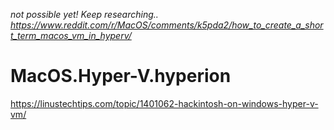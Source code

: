 _not possible yet! Keep researching.._
_https://www.reddit.com/r/MacOS/comments/k5pda2/how_to_create_a_short_term_macos_vm_in_hyperv/_

# MacOS.Hyper-V.hyperion
https://linustechtips.com/topic/1401062-hackintosh-on-windows-hyper-v-vm/
